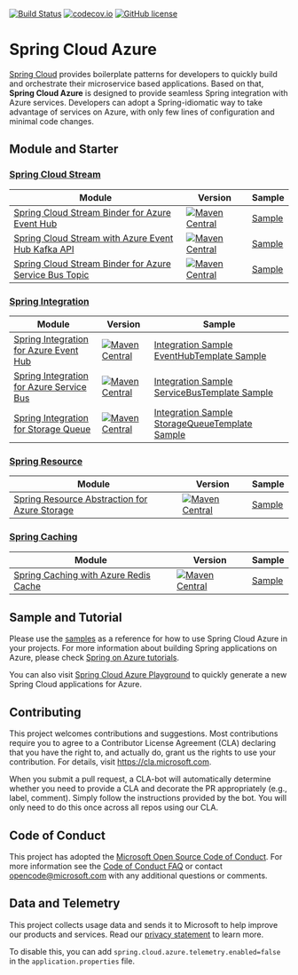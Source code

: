 [![Build Status](https://travis-ci.com/Microsoft/spring-cloud-azure.svg?branch=master)](https://travis-ci.com/Microsoft/spring-cloud-azure)
[![codecov.io](https://codecov.io/gh/Microsoft/spring-cloud-azure/coverage.svg?branch=master)](https://codecov.io/gh/Microsoft/spring-cloud-azure?branch=master)
[![GitHub license](https://img.shields.io/github/license/mashape/apistatus.svg)](https://github.com/Microsoft/spring-cloud-azure/blob/master/LICENCE)

# Spring Cloud Azure

[Spring Cloud](http://projects.spring.io/spring-cloud/) provides boilerplate patterns for developers to quickly build and orchestrate their microservice based applications. Based on that, **Spring Cloud Azure** is designed to provide seamless Spring integration with Azure services. Developers can adopt a Spring-idiomatic way to take advantage of services on Azure, with only few lines of configuration and minimal code changes. 

## Module and Starter

### [Spring Cloud Stream](https://cloud.spring.io/spring-cloud-stream/)
Module | Version | Sample
------ |--- | ---
[Spring Cloud Stream Binder for Azure Event Hub](spring-cloud-azure-eventhub-stream-binder/) | [![Maven Central](https://img.shields.io/maven-central/v/com.microsoft.azure/spring-cloud-azure-eventhub-stream-binder.svg)](https://search.maven.org/#search%7Cga%7C1%7Ca%3A%22spring-cloud-azure-eventhub-stream-binder%22) |[Sample](https://github.com/Microsoft/spring-cloud-azure/tree/release/1.0.0.M2/spring-cloud-azure-samples/spring-cloud-azure-eventhub-binder-sample)
[Spring Cloud Stream with Azure Event Hub Kafka API](spring-cloud-azure-samples/spring-cloud-stream-eventhub-kafka-sample/) | [![Maven Central](https://img.shields.io/maven-central/v/org.springframework.cloud/spring-cloud-starter-stream-kafka.svg)](https://search.maven.org/#search%7Cga%7C1%7Ca%3A%22spring-cloud-starter-stream-kafka%22)|[Sample](https://github.com/Microsoft/spring-cloud-azure/tree/release/1.0.0.M2/spring-cloud-azure-samples/spring-cloud-azure-eventhub-kafka-sample)
[Spring Cloud Stream Binder for Azure Service Bus Topic](spring-cloud-azure-servicebus-topic-stream-binder/) | [![Maven Central](https://img.shields.io/maven-central/v/com.microsoft.azure/spring-cloud-azure-servicebus-topic-stream-binder.svg)](https://search.maven.org/#search%7Cga%7C1%7Ca%3A%22spring-cloud-azure-servicebus-topic-stream-binder%22) | [Sample](https://github.com/Microsoft/spring-cloud-azure/tree/release/1.0.0.M2/spring-cloud-azure-samples/spring-cloud-azure-servicebus-topic-binder-sample)

### [Spring Integration](https://spring.io/projects/spring-integration)
Module | Version | Sample
------|--- | ---
[Spring Integration for Azure Event Hub](spring-integration-azure/spring-integration-eventhub) | [![Maven Central](https://img.shields.io/maven-central/v/com.microsoft.azure/spring-cloud-azure-starter-eventhub.svg)](https://search.maven.org/#search%7Cga%7C1%7Ca%3A%22spring-cloud-azure-starter-eventhub%22) | [Integration Sample](https://github.com/Microsoft/spring-cloud-azure/tree/release/1.0.0.M2/spring-cloud-azure-samples/spring-cloud-azure-eventhub-integration-sample) [EventHubTemplate Sample](https://github.com/Microsoft/spring-cloud-azure/tree/release/1.0.0.M2/spring-cloud-azure-samples/spring-cloud-azure-eventhub-operation-sample)
[Spring Integration for Azure Service Bus](spring-integration-azure/spring-integration-servicebus) | [![Maven Central](https://img.shields.io/maven-central/v/com.microsoft.azure/spring-cloud-azure-starter-servicebus.svg)](https://search.maven.org/#search%7Cga%7C1%7Ca%3A%22spring-cloud-azure-starter-servicebus%22)| [Integration Sample](https://github.com/Microsoft/spring-cloud-azure/tree/release/1.0.0.M2/spring-cloud-azure-samples/spring-cloud-azure-servicebus-integration-sample) [ServiceBusTemplate Sample](https://github.com/Microsoft/spring-cloud-azure/tree/release/1.0.0.M2/spring-cloud-azure-samples/spring-cloud-azure-servicebus-operation-sample)
[Spring Integration for Storage Queue](spring-integration-azure/spring-integration-storage-queue) | [![Maven Central](https://img.shields.io/maven-central/v/com.microsoft.azure/spring-cloud-azure-starter-storage-queue.svg)](https://search.maven.org/#search%7Cga%7C1%7Ca%3A%22spring-cloud-azure-starter-storage-queue%22)| [Integration Sample](https://github.com/Microsoft/spring-cloud-azure/tree/release/1.0.0.M2/spring-cloud-azure-samples/spring-cloud-azure-storage-queue-integration-sample) [StorageQueueTemplate Sample](https://github.com/Microsoft/spring-cloud-azure/tree/release/1.0.0.M2/spring-cloud-azure-samples/spring-cloud-azure-storage-queue-operation-sample)

### [Spring Resource](https://docs.spring.io/spring/docs/current/spring-framework-reference/core.html#resources)

Module | Version | Sample
-------|--- | ---
[Spring Resource Abstraction for Azure Storage](spring-cloud-azure-storage/) | [![Maven Central](https://img.shields.io/maven-central/v/com.microsoft.azure/spring-azure-starter-storage.svg)](https://search.maven.org/#search%7Cga%7C1%7Ca%3A%22spring-azure-starter-storage%22) | [Sample](https://github.com/Microsoft/spring-cloud-azure/tree/release/1.0.0.M2/spring-cloud-azure-samples/spring-cloud-azure-storage-sample)

### [Spring Caching](https://docs.spring.io/spring-boot/docs/current/reference/html/boot-features-caching.html)

Module | Version | Sample
-------|--- | ---
[Spring Caching with Azure Redis Cache](spring-cloud-azure-samples/spring-cloud-azure-cache-sample) | [![Maven Central](https://img.shields.io/maven-central/v/com.microsoft.azure/spring-azure-starter-cache.svg)](https://search.maven.org/#search%7Cga%7C1%7Ca%3A%22spring-azure-starter-cache%22) | [Sample](https://github.com/Microsoft/spring-cloud-azure/tree/release/1.0.0.M2/spring-cloud-azure-samples/spring-cloud-azure-cache-sample)

## Sample and Tutorial 

Please use the [samples](spring-cloud-azure-samples/) as a reference for how to use Spring Cloud Azure in your projects. For more information about building Spring applications on Azure, please check [Spring on Azure tutorials](https://docs.microsoft.com/en-us/java/azure/spring-framework/?view=azure-java-stable). 

You can also visit [Spring Cloud Azure Playground](https://aka.ms/springcloud) to quickly generate a new Spring Cloud applications for Azure.

## Contributing

This project welcomes contributions and suggestions.  Most contributions require you to agree to a
Contributor License Agreement (CLA) declaring that you have the right to, and actually do, grant us
the rights to use your contribution. For details, visit https://cla.microsoft.com.

When you submit a pull request, a CLA-bot will automatically determine whether you need to provide
a CLA and decorate the PR appropriately (e.g., label, comment). Simply follow the instructions
provided by the bot. You will only need to do this once across all repos using our CLA.

## Code of Conduct 

This project has adopted the [Microsoft Open Source Code of Conduct](https://opensource.microsoft.com/codeofconduct/). For more information see the [Code of Conduct FAQ](https://opensource.microsoft.com/codeofconduct/faq/) or contact [opencode@microsoft.com](mailto:opencode@microsoft.com) with any additional questions or comments.

## Data and Telemetry 

This project collects usage data and sends it to Microsoft to help improve our products and services. Read our [privacy statement](https://privacy.microsoft.com/en-us/privacystatement) to learn more. 

To disable this, you can add `spring.cloud.azure.telemetry.enabled=false` in the `application.properties` file. 
